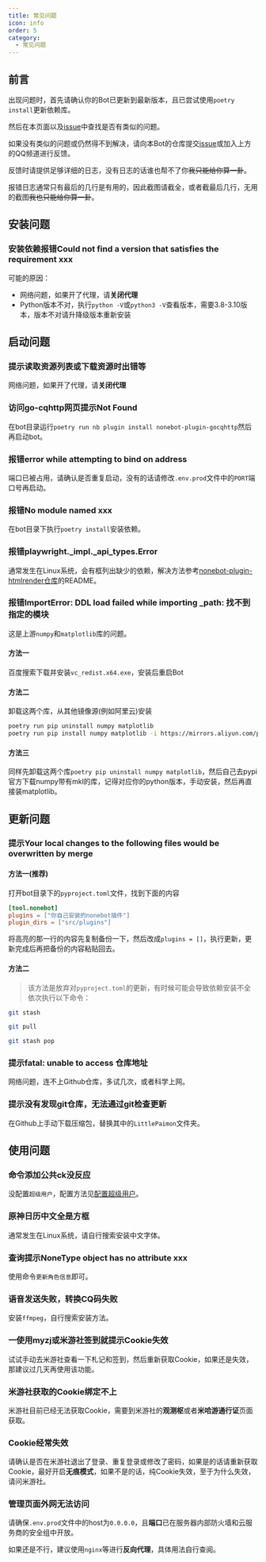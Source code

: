 ```yaml
---
title: 常见问题
icon: info
order: 5
category:
  - 常见问题
---
```


## 前言
出现问题时，首先请确认你的Bot已更新到最新版本，且已尝试使用`poetry install`更新依赖库。

然后在本页面以及[issue](https://github.com/CMHopeSunshine/LittlePaimon/issues)中查找是否有类似的问题。

如果没有类似的问题或仍然得不到解决，请向本Bot的仓库提交[issue](https://github.com/CMHopeSunshine/LittlePaimon/issues)或加入上方的QQ频道进行反馈。

反馈时请提供足够详细的日志，没有日志的话谁也帮不了你~~我只能给你算一卦~~。

报错日志通常只有最后的几行是有用的，因此截图请截全，或者截最后几行，无用的截图~~我也只能给你算一卦~~。

## 安装问题

### 安装依赖报错Could not find a version that satisfies the requirement xxx
可能的原因：
- 网络问题，如果开了代理，请**关闭代理**
- Python版本不对，执行`python -V`或`python3 -V`查看版本，需要3.8-3.10版本，版本不对请升降级版本重新安装

## 启动问题

### 提示读取资源列表或下载资源时出错等
网络问题，如果开了代理，请**关闭代理**

### 访问go-cqhttp网页提示Not Found
在bot目录运行`poetry run nb plugin install nonebot-plugin-gocqhttp`然后再启动bot。

### 报错error while attempting to bind on address
端口已被占用，请确认是否重复启动，没有的话请修改`.env.prod`文件中的`PORT`端口号再启动。

### 报错No module named xxx
在bot目录下执行`poetry install`安装依赖。

### 报错playwright._impl._api_types.Error
通常发生在Linux系统，会有框列出缺少的依赖，解决方法参考[nonebot-plugin-htmlrender仓库](https://github.com/kexue-z/nonebot-plugin-htmlrender)的README。


### 报错ImportError: DDL load failed while importing _path: 找不到指定的模块
这是上游`numpy`和`matplotlib`库的问题。
#### 方法一
百度搜索下载并安装`vc_redist.x64.exe`，安装后重启Bot
#### 方法二
卸载这两个库，从其他镜像源(例如阿里云)安装
```bash
poetry run pip uninstall numpy matplotlib
poetry run pip install numpy matplotlib -i https://mirrors.aliyun.com/pypi/simple/
```
#### 方法三
同样先卸载这两个库`poetry pip uninstall numpy matplotlib`，然后自己去pypi官方下载numpy带有mkl的库，记得对应你的python版本，手动安装，然后再直接装matplotlib。

## 更新问题

### 提示Your local changes to the following files would be overwritten by merge
#### 方法一(推荐)
打开bot目录下的`pyproject.toml`文件，找到下面的内容
```toml {2}
[tool.nonebot]
plugins = ["你自己安装的nonebot插件"]
plugin_dirs = ["src/plugins"]
```
将高亮的那一行的内容先复制备份一下，然后改成`plugins = []`，执行更新，更新完成后再把备份的内容粘贴回去。

#### 方法二
> 该方法是放弃对`pyproject.toml`的更新，有时候可能会导致依赖安装不全
依次执行以下命令：
```bash
git stash
```
```bash
git pull
```
```bash
git stash pop
```

### 提示fatal: unable to access 仓库地址
网络问题，连不上Github仓库，多试几次，或者科学上网。

### 提示没有发现git仓库，无法通过git检查更新
在Github上手动下载压缩包，替换其中的`LittlePaimon`文件夹。

## 使用问题

### 命令添加公共ck没反应
没配置`超级用户`，配置方法见[配置超级用户](configs/manage/bot-manage.md)。

### 原神日历中文全是方框
通常发生在Linux系统，请自行搜索安装中文字体。

### 查询提示NoneType object has no attribute xxx
使用命令`更新角色信息`即可。

### 语音发送失败，转换CQ码失败
安装`ffmpeg`，自行搜索安装方法。

### 一使用myzj或米游社签到就提示Cookie失效
试试手动去米游社查看一下札记和签到，然后重新获取Cookie，如果还是失效，那建议过几天再使用该功能。

### 米游社获取的Cookie绑定不上
米游社目前已经无法获取Cookie，需要到米游社的**观测枢**或者**米哈游通行证**页面获取。

### Cookie经常失效
请确认是否在米游社退出了登录、重复登录或修改了密码，如果是的话请重新获取Cookie，最好开启**无痕模式**，如果不是的话，纯Cookie失效，至于为什么失效，请问米游社。

### 管理页面外网无法访问
请确保`.env.prod`文件中的host为`0.0.0.0`，且**端口**已在服务器内部防火墙和云服务商的安全组中开放。

如果还是不行，建议使用`nginx`等进行**反向代理**，具体用法自行查阅。

